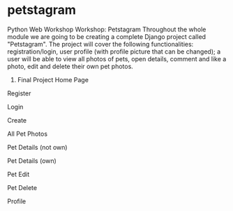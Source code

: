 # petstagram
Python Web Workshop 
Workshop: Petstagram
Throughout the whole module we are going to be creating a complete Django project called "Petstagram". The project will cover the following functionalities: registration/login, user profile (with profile picture that can be changed); a user will be able to view all photos of pets, open details, comment and like a photo, edit and delete their own pet photos. 
1. Final Project
Home Page

Register



Login

Create

All Pet Photos

Pet Details (not own)

Pet Details (own)

Pet Edit

Pet Delete

Profile

